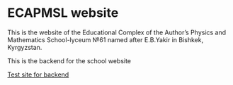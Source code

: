 # ECAPMSL website

This is the website of the Educational Complex of the Author’s Physics and Mathematics School-lyceum №61 named after E.B.Yakir in Bishkek, Kyrgyzstan.

This is the backend for the school website

[Test site for backend](https://ecapmsl-docker.azurewebsites.net/)